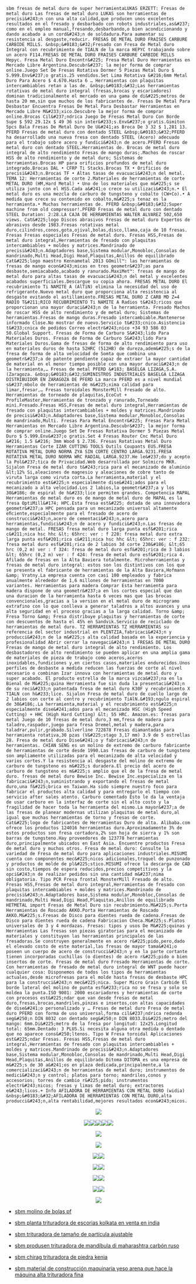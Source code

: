 
```
sbm fresas de metal duro de super herramientaLUKAS ERZETT: ﻿Fresas de metal duro Las fresas de metal duro LUKAS son herramientas de precisi&#243;n con una alta calidad,que producen unos excelentes resultados en el fresado y desbarbado con robots industriales,as&#237; como en el empleo manual,fresando,desbarbando,o bien acondicionando y dando acabado a un cord&#243;n de soldadura.Para aumentar su resistencia al desgaste,reducir. FRESAS DE METAL DURO FRAISES CARBURE CARBIDE MILLS. &nbsp;&#0183;&#32;Fresado con Fresa de Metal duro Integral con recubrimiento de TIALN de la marca HEPYC trabajando sobre un acero F114.FRESAS DE METAL DURO FRAISES CARBURE CARBIDE MILLS Hepyc. Fresa Metal Duro Encontr&#225; Fresa Metal Duro Herramientas en Mercado Libre Argentina.Descubr&#237; la mejor forma de comprar online.Juego Set De Fresas Rotativa Dormer 5 Piezas Metal Duro $ 5.999.Env&#237;o gratis.25 vendidos.Set Lima Rotativa &#216;6mm Metal Duro Para Acero $ 4.670.Hasta 6 … Herramientas con plaquitas intercambiables retan a las de. &nbsp;&#0183;&#32;Las herramientas rotativas de metal duro integral (fresas,brocas y escariadores) dominan tradicionalmente el mercado en una gama de di&#225;metros de hasta 20 mm,sin que muchos de los fabricantes de. Fresas De Metal Para Desbastar Encuentra Fresas De Metal Para Desbastar Herramientas en Mercado Libre M&#233;xico.Descubre la mejor forma de comprar online.Brocas Cil&#237;ndrica Juego De Fresas Metal Duro Con Borde Supe $ 592 29.12x $ 49 36 sin inter&#233;s.Env&#237;o gratis.Gimiton 5pcs Bala Fresas De Metal Duro De U&#241;as Broca De 3 32 $ 1,281 13. PFERD Fresas de metal duro con dentado STEEL &nbsp;&#0183;&#32;PFERD ha desarrollado una nueva fresa con dentado STEEL (Acero) adecuado para el trabajo sobre acero y fundici&#243;n de acero.PFERD Fresas de metal duro con dentado STEEL.Herramientas de. Brocas de metal duro integral de alto rendimiento Fresas de mango duras;.Machos de roscar HSS de alto rendimiento y de metal duro; Sistemas de herramientas.Brocas HP para orificios profundos de metal duro integrado.Brocas DAL • CFRP Ti Stacks.Brocas TX • Orificios de precisi&#243;n.Brocas TF • Altas tasas de evacuaci&#243;n del metal. TEMA 12: Herramientas de corte 2.Materiales de herramientas de corte METAL DURO (HM,Hard Metal) • Uno de los materiales que m&#225;s se utiliza junto con el HSS.Cada a&#241;o crece su utilizaci&#243;n.• El metal duro es una mezcla de carburo de tungsteno y cobalto (CW+Co).• A medida que crece su contenido en cobalto,m&#225;s tenaz es la herramienta.• Muchas herramientas de. PFERD &nbsp;&#0183;&#32;Super machine from old compressor!.PFERD Fresas de metal duro con dentado STEEL Duration: 2:28.LA CAJA DE HERRAMIENTAS WALTER ALVAREZ 502,650 views. Cat&#225;logo Discos abrasivos Fresas de metal duro Expertos de abrasivos desde 1983.Fresas rotativas metal duro,cilindros,conos,gota,ojival,bolas,disco,llama,caja de 10 fresas. Fresas Fresas especiales Fresas de metal duro. Fresas HSS,Fresas de metal duro integral,Herramientas de fresado con plaquitas intercambiables + moldes y matrices.Mandrinado de precisi&#243;n.Adaptadores base,Sistema modular,Monobloc,Consolas de mandrinado,Multi Head,Digi Head,Plaquitas,Anillos de equilibrado Cat&#225;logo maestro Kennametal 2013 GOmill™: las herramientas de fresas de mango econ&#243;micas en tres geometr&#237;as para desbaste,semiacabado,acabado y ranurado.MaxiMet™: fresas de mango de metal duro para altas tasas de evacuaci&#243;n del metal y excelentes acabados superficiales.Descargue su copia ahora. FRESAS METAL DURO El recubrimiento Ti NAMITE A (AlTiN) elimina la necesidad del uso de refrigerante.Nuevo metal duro que proporciona alta resistencia al desgaste evitando el astillamiento.FRESAS METAL DURO Z CARB MD Z=4 RADIO T&#211;RICO RECUBRIMIENTO Ti NAMITE A Radios t&#243;ricos que proporcionan una mayor duraci&#243;n de la herramienta. Fresado Machos de roscar HSS de alto rendimiento y de metal duro; Sistemas de herramientas.Fresas de mango duras.Fresado intercambiable.Mantenerse informado Close.No mostrar de nuevo.Servicio t&#233;cnico.Asistencia t&#233;cnica de pedidos Correo electr&#243;nico +34 93 586 03 50.Global Support. Fresas de Forma de Carburo S&#243;lido Para Materiales Duros. Fresas de Forma de Carburo S&#243;lido Para Materiales Duros.Gama de fresas de forma de alto rendimiento para uso en materiales duros de hasta 52HRC (512HB) de dureza,adem&#225;s de la fresa de forma de alta velocidad de Somta que combina una geometr&#237;a de patente pendiente capaz de extraer la mayor cantidad de material en el menor tiempo posible con una mayor duraci&#243;n de la herramienta,… Fresas de metal PFERD &#183; BASELGA LIZAGA,S.A.(Zaragoza. &nbsp;&#0183;&#32;SUMINISTROS INDUSTRIALES BASELGA LIZAGA DISTRIBUIDOR EN ZARAGOZA DE PFERD La marca PFERD es a nivel mundial s&#237;mbolo de herramientas de m&#225;xima calidad para limar,fresar,… Fresas toroidales MonsterMill Fresado de alto. Herramientas de torneado de plaquitas,EcoCut + ProfileMaster,Herramientas de tronzado y ranurado,Torneado mini.Fresado.Fresas HSS,Fresas de metal duro integral,Herramientas de fresado con plaquitas intercambiables + moldes y matrices.Mandrinado de precisi&#243;n.Adaptadores base,Sistema modular,Monobloc,Consolas de mandrinado,Multi. Fresas Para Metal Encontr&#225; Fresas Para Metal Herramientas en Mercado Libre Argentina.Descubr&#237; la mejor forma de comprar online.Juego Set De Fresas Rotativa Dormer 5 Piezas Metal Duro $ 5.999.Env&#237;o gratis.Set 4 Fresas Router Cnc Metal Duro &#216; 1.5 &#216; 3mm Wood $ 2.736. Fresas Rotativas Metal Duro Herramientas Corte IZAR CUTTING TOOLS Outils Coupants EUS.FRESA ROTATIVA METAL DURO NORMA ZYA SIN CORTE CENTRO LARGA.9231.FRESA ROTATIVA METAL DURO NORMA WRC RADIAL LARGA.9237.He le&#237;do y acepto la Pol&#237;tica de Privacidad.Web desarrollada por Solmicro MKR. Sijalon Fresa de metal duro t&#243;rica para el mecanizado de aluminio &lt;12% Si,aleaciones de magnesio y aleaciones de cobre tanto de viruta larga como viruta corta.La herramienta,material y el recubrimiento est&#225;n especialmente dise&#241;ados para el mecanizado a alta velocidad.Los 2 labios,la geometr&#237;a y los 30&#186; de espiral de h&#233;lice permiten grandes. Competencia MAPAL Herramientas de metal duro es de mango de metal duro de MAPAL es la fresa OptiMill&#174; HPC.Esta fresa est&#225; dotada de una innovadora geometr&#237;a HPC pensada para un mecanizado universal altamente eﬁciente,especialmente para el fresado de acero de construcci&#243;n,acero de cementaci&#243;n,acero para herramientas,fundici&#243;n de acero y fundici&#243;n.Las fresas de mango de metal. FRESAS fresa metal duro larga punta esf&#201;rica c&#211;nica hsc hhc &lt; 65hrc: ver : f 228: fresa metal duro extra larga punta esf&#201;rica c&#211;nica hsc hhc &lt; 65hrc: ver : f 232: fresa metal duro esf&#201;rica de 2 labios 3d corte 230&#186; &lt;65 hrc (0,2 m) ver : f 324: fresa de metal duro esf&#201;rica de 3 labios &lt; 65hrc (0,2 m) ver : f 424: fresa de metal duro esf&#201;rica 4. Afilado de fresas en la Alta Baviera totalmente. Microherramientas y fresas de metal duro integral: estos son los distintivos con los que se presenta el fabricante de herramientas de la Alta Baviera,Hofmann &amp; Vratny.La empresa cuenta con casi 100 empleados y fabrica anualmente alrededor de 1,6 millones de herramientas en 7000 variantes. Herramientas para madera Comprar Esta herramienta para madera dispone de una geometr&#237;a en los cortes especial que dan una duracion de la herramienta hasta 6 veces mas que las brocas convencionales,gracias a la version en el metal duro de microgramo extrafino con lo que conlleva a generar taladros a altos avances y una alta seguridad en el proceso gracias a la larga calidad. Torno &amp; Fresa Torno &amp; Fresa distribuye plaquitas y herramientas de corte con descuentos de hasta el 45% en Sandvik.Servicio de reciclado de herramientas de metal duro. TZ HERRAMIENTAS TZ HERRAMIENTAS su referencia del sector industrial en PLENTZIA,fabricaci&#243;n y producci&#243;n de la m&#225;s alta calidad basada en la experiencia y profesionalidad Abrir cerrar la navegaci&#243;n 1 FRESAS DE METAL DURO Fresas de mango de metal duro integral de alto rendimiento. Los desbastadores de alto rendimiento se pueden aplicar en una amplia gama de materiales de pieza de trabajo como aceros,aceros inoxidables,fundiciones y,en ciertos casos,materiales endurecidos.Unos perfiles de desbaste a medida reducen las fuerzas de corte al nivel necesario o combinan Izar innova con herramientas de metal duro y super acabado. El producto estrella de la marca vizca&#237;na en la Bienal de M&#225;quina Herramienta fue sin duda la presentaci&#243;n de su reci&#233;n patentada fresa de metal duro K30F y recubrimiento X TIALN con h&#233;lice. Sijalon Fresa de metal duro de cuello largo de 2 labios con corte al centro y recubrimiento TiAlN.&#193;ngulo espiral de 30&#186;.La herramienta,material y el recubrimiento est&#225;n especialmente dise&#241;ados para el mecanizado HSC (High Speed Cutting) + HHC (High Hard Cutting) &lt; 55 HRC. Amazon.es: fresas para metal Juego de 10 fresas de metal duro,3 mm,fresa de madera para taladro,raspador,juego para fresa Dremel,metal y madera,para taladrar,pulir,grabado.Silverline 722878 Fresas diamantadas para herramienta rotativa,30 pzas (V&#225;stago 3,17 mm) 3.9 de 5 estrellas 28. Fresa de metal duro Dise&#241;o y fabricaci&#243;n de herramientas. CHIAN SENG es un molino de extremo de carburo fabricante de herramientas de corte desde 1990.Las fresas de carburo de tungsteno son ampliamente utilizadas para el mecanizado de alta velocidad y varios cortes.Y la resistencia al desgaste del molino de extremo de carburo de tungsteno es m&#225;s duradera.El precio del acero de carburo de tungsteno es m&#225;s amplio que el de la fresa de metal duro. fresas de metal duro Bewise Inc. Bewise Inc.especializa en la fabricaci&#243;n,suministrando y exportando el fresas de metal duro,una f&#225;brica en Taiwan.Ha sido siempre nuestro foco para fabricar el productos alta calidad y para entregarlo el tiempo con servicio after sales atento. Carburo cementado Esto le da la ventaja de usar carburo en la interfaz de corte sin el alto costo y la fragilidad de hacer toda la herramienta del mismo.La mayor&#237;a de las fresas de planear modernas utilizan plaquitas de metal duro,al igual que muchas herramientas de torno y fresas de corte. Cat&#225;logo de fabricantes de Herramientas Duro de alta. Alibaba.com ofrece los productos 124016 herramientas duro.Aproximadamente 3% de estos productos son fresa cortadora,2% son hoja de sierra y 1% son barras de tungsteno.Hay proveedores de 123778 herramientas duro,principalmente ubicados en East Asia. Encuentre productos Fresa de metal duro y muchos otros. Fresa de metal duro: Consulte la variedad de Fresa de metal duro para aplicaciones industriales.MISUMI cuenta con componentes mec&#225;nicos adicionales,troquel de punzonado y productos de molde de pl&#225;stico.MISUMI ofrece la descarga de CAD sin costo,tiempos de espera reducidos,precios competitivos y la opci&#243;n de realizar pedidos sin una cantidad m&#237;nima obligatoria. Tipo PCR Fresa frontal MonsterMill Fresado de alto. Fresas HSS,Fresas de metal duro integral,Herramientas de fresado con plaquitas intercambiables + moldes y matrices.Mandrinado de precisi&#243;n.Adaptadores base,Sistema modular,Monobloc,Consolas de mandrinado,Multi Head,Digi Head,Plaquitas,Anillos de equilibrado HETMETAL import Fresas de Metal Duro sin recubrimiento.M&#225;s.Porta Herramientas de Roscado AKKO.Porta Herramientas de Roscado AKKO.M&#225;s.Fresas de Disco para dientes rueda de cadena.Fresas de Disco para dientes rueda de cadena Fabricacion Checa.M&#225;s.Platos universales de 3 y 4 mordazas. Fresas: tipos y usos De M&#225;quinas y Herramientas Las fresas son piezas giratorias para el mecanizado de materiales y constituyen las herramientas principales de las fresadoras.Se construyen generalmente en acero r&#225;pido,pero,dado el elevado costo de este material,las fresas de mayor tama&#241;o poseen un cuerpo de acero de construcci&#243;n y en la parte cortante tienen incorporadas cuchillas (o dientes) de acero r&#225;pido o bien insertos de corte. Fresas de metal duro Fresado Herramientas de corte. Con herramientas de fresado de metal duro integral de WNT puede hacer cualquier cosa: Disponemos de todos los tipos de herramientas actuales,desde microfresas para el molde hasta fresas de desbaste HPC para la construcci&#243;n mec&#225;nica. Super Micro Grain Carbide El borde lateral del molino de punta esf&#233;rica no se fresa y solo se moldea la punta.ISO 9001: 2000 escariadores y herramientas de corte con procesos est&#225;ndar que van desde fresas de metal duro,fresas,brocas,mandriles,pinzas e insertos,con altas capacidades de dise&#241;o personalizado y … Fresas de metal duro Fresa de metal duro PFERD con forma de uso universal,forma cil&#237;ndrica redonda seg&#250;n DIN 8032 con dentado seg&#250;n DIN 8033.Di&#225;metro del mango: 6mm.Di&#225;metro de la fresa por longitud: 12x25.Longitud total: 65mm.Dentado: 3 PLUS.Si necesita alguna otra medida o dentado que no aparece cons&#250;ltenos. Tipo W Fresa toroidal Aplicaciones est&#225;ndar Fresas. Fresas HSS,Fresas de metal duro integral,Herramientas de fresado con plaquitas intercambiables + moldes y matrices.Mandrinado de precisi&#243;n.Adaptadores base,Sistema modular,Monobloc,Consolas de mandrinado,Multi Head,Digi Head,Plaquitas,Anillos de equilibrado Ditoma DITOMA es una empresa de m&#225;s de 30 a&#241;os en plaza dedicada,principalmente,a la comercializaci&#243;n de herramientas de metal duro; instrumentos de medici&#243;n y control; platos para torno; mandriles,conos y accesorios; torres de cambio r&#225;pido; instrumentos electr&#243;nicos; fresas y limas de metal duro; extractores e&#243;licos.+ Info AFILADORA DE HERRAMIENTAS CON METAL DURO (widia) &nbsp;&#0183;&#32;AFILADORA DE HERRAMIENTAS CON METAL DURO,alta producci&#243;n,alta rentabilidad,mejores resultados econ&#243;micos. 
```

<div align="center">

<a href="https://es-crusher.shibang-china.com/github&k=sbm+fresas+de+metal+duro+de+super+herramienta"><img src="https://static.shibang-china.com/es/crusher/logo.jpg"></a>

<a href="https://es-crusher.shibang-china.com/github&k=sbm+fresas+de+metal+duro+de+super+herramienta"><img src="https://static.shibang-china.com/es/crusher/index.jpg"></a><a href="https://es-crusher.shibang-china.com/material.htmlgithub&k=sbm+fresas+de+metal+duro+de+super+herramienta"><img src="https://static.shibang-china.com/es/crusher/material.jpg"></a><a href="https://es-crusher.shibang-china.com/application.htmlgithub&k=sbm+fresas+de+metal+duro+de+super+herramienta"><img src="https://static.shibang-china.com/es/crusher/application.jpg"></a><a href="https://es-crusher.shibang-china.com/aboutus.htmlgithub&k=sbm+fresas+de+metal+duro+de+super+herramienta"><img src="https://static.shibang-china.com/es/crusher/aboutus.jpg"></a><a href="https://es-crusher.shibang-china.com/contact.htmlgithub&k=sbm+fresas+de+metal+duro+de+super+herramienta"><img src="https://static.shibang-china.com/es/crusher/contact.jpg"></a>

<a href="https://es-crusher.shibang-china.com/github&k=sbm+fresas+de+metal+duro+de+super+herramienta"><img src="https://static.shibang-china.com/es/crusher/banner.jpg"></a>

<a href="https://swt.shibang-china.com/github&k=sbm+fresas+de+metal+duro+de+super+herramienta"><img src="https://static.shibang-china.com/es/crusher/text.jpg"></a>

<a href="https://swt.shibang-china.com/github&k=sbm+fresas+de+metal+duro+de+super+herramienta"><img src="https://static.shibang-china.com/es/crusher/chat.jpg"></a><a href="https://es-crusher.shibang-china.com/contact.htmlgithub&k=sbm+fresas+de+metal+duro+de+super+herramienta"><img src="https://static.shibang-china.com/es/crusher/message.jpg"></a>

<a href="https://es-crusher.shibang-china.com/products/pe.htmlgithub&k=sbm+fresas+de+metal+duro+de+super+herramienta"><img src="https://static.shibang-china.com/es/crusher/pe.jpg"></a><a href="https://es-crusher.shibang-china.com/products/pf.htmlgithub&k=sbm+fresas+de+metal+duro+de+super+herramienta"><img src="https://static.shibang-china.com/es/crusher/pf.jpg"></a>

<a href="https://es-crusher.shibang-china.com/products/hpt.htmlgithub&k=sbm+fresas+de+metal+duro+de+super+herramienta"><img src="https://static.shibang-china.com/es/crusher/hpt.jpg"></a><a href="https://es-crusher.shibang-china.com/products/vsi.htmlgithub&k=sbm+fresas+de+metal+duro+de+super+herramienta"><img src="https://static.shibang-china.com/es/crusher/vsi.jpg"></a>

<a href="https://es-crusher.shibang-china.com/products/klv.htmlgithub&k=sbm+fresas+de+metal+duro+de+super+herramienta"><img src="https://static.shibang-china.com/es/crusher/klv.jpg"></a><a href="https://es-crusher.shibang-china.com/products/portable.htmlgithub&k=sbm+fresas+de+metal+duro+de+super+herramienta"><img src="https://static.shibang-china.com/es/crusher/portable.jpg"></a>

<a href="https://swt.shibang-china.com/github&k=sbm+fresas+de+metal+duro+de+super+herramienta"><img src="https://static.shibang-china.com/es/crusher/case.jpg"></a>

</div>


* [sbm molino de bolas pf](sbm%20molino%20de%20bolas%20pf.md)

* [sbm planta trituradora de escorias kolkata en venta en india](sbm%20planta%20trituradora%20de%20escorias%20kolkata%20en%20venta%20en%20india.md)

* [sbm trituradora de tamaño de partícula ajustable](sbm%20trituradora%20de%20tama%C3%B1o%20de%20part%C3%ADcula%20ajustable.md)

* [sbm produsen trituradora de mandíbula di maharashtra carbón ruso](sbm%20produsen%20trituradora%20de%20mand%C3%ADbula%20di%20maharashtra%20carb%C3%B3n%20ruso.md)

* [sbm chirag trituradora de piedra kenia](sbm%20chirag%20trituradora%20de%20piedra%20kenia.md)

* [sbm material de construcción maquinaria yeso arena que hace la máquina alta trituradora fina](sbm%20material%20de%20construcci%C3%B3n%20maquinaria%20yeso%20arena%20que%20hace%20la%20m%C3%A1quina%20alta%20trituradora%20fina.md)